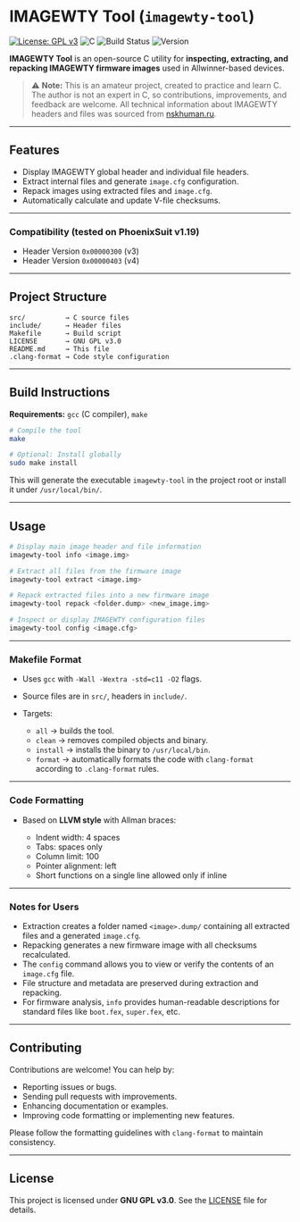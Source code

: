 # IMAGEWTY Tool (`imagewty-tool`)

[![License: GPL v3](https://img.shields.io/badge/License-GPLv3-blue.svg)](LICENSE)
![C](https://img.shields.io/badge/language-C-00599C?style=flat&logo=c)
![Build Status](https://github.com/uictorius/imagewty-tool/actions/workflows/ci.yml/badge.svg)
![Version](https://img.shields.io/github/v/tag/uictorius/imagewty-tool)

**IMAGEWTY Tool** is an open-source C utility for **inspecting, extracting, and repacking IMAGEWTY firmware images** used in Allwinner-based devices.

> ⚠️ **Note:** This is an amateur project, created to practice and learn C. The author is not an expert in C, so contributions, improvements, and feedback are welcome. All technical information about IMAGEWTY headers and files was sourced from [nskhuman.ru](http://nskhuman.ru/allwinner/firmware.php).

---

## Features

- Display IMAGEWTY global header and individual file headers.
- Extract internal files and generate `image.cfg` configuration.
- Repack images using extracted files and `image.cfg`.
- Automatically calculate and update V-file checksums.

---

### Compatibility (tested on PhoenixSuit v1.19)

- Header Version `0x00000300` (v3)
- Header Version `0x00000403` (v4)

---

## Project Structure

```
src/          → C source files
include/      → Header files
Makefile      → Build script
LICENSE       → GNU GPL v3.0
README.md     → This file
.clang-format → Code style configuration
```

---

## Build Instructions

**Requirements:** `gcc` (C compiler), `make`

```bash
# Compile the tool
make

# Optional: Install globally
sudo make install
```

This will generate the executable `imagewty-tool` in the project root or install it under `/usr/local/bin/`.

---

## Usage

```bash
# Display main image header and file information
imagewty-tool info <image.img>

# Extract all files from the firmware image
imagewty-tool extract <image.img>

# Repack extracted files into a new firmware image
imagewty-tool repack <folder.dump> <new_image.img>

# Inspect or display IMAGEWTY configuration files
imagewty-tool config <image.cfg>
```

---

### Makefile Format

- Uses `gcc` with `-Wall -Wextra -std=c11 -O2` flags.
- Source files are in `src/`, headers in `include/`.
- Targets:

  - `all` → builds the tool.
  - `clean` → removes compiled objects and binary.
  - `install` → installs the binary to `/usr/local/bin`.
  - `format` → automatically formats the code with `clang-format` according to `.clang-format` rules.

---

### Code Formatting

- Based on **LLVM style** with Allman braces:

  - Indent width: 4 spaces
  - Tabs: spaces only
  - Column limit: 100
  - Pointer alignment: left
  - Short functions on a single line allowed only if inline

---

### Notes for Users

- Extraction creates a folder named `<image>.dump/` containing all extracted files and a generated `image.cfg`.
- Repacking generates a new firmware image with all checksums recalculated.
- The `config` command allows you to view or verify the contents of an `image.cfg` file.
- File structure and metadata are preserved during extraction and repacking.
- For firmware analysis, `info` provides human-readable descriptions for standard files like `boot.fex`, `super.fex`, etc.

---

## Contributing

Contributions are welcome! You can help by:

- Reporting issues or bugs.
- Sending pull requests with improvements.
- Enhancing documentation or examples.
- Improving code formatting or implementing new features.

Please follow the formatting guidelines with `clang-format` to maintain consistency.

---

## License

This project is licensed under **GNU GPL v3.0**. See the [LICENSE](LICENSE) file for details.
